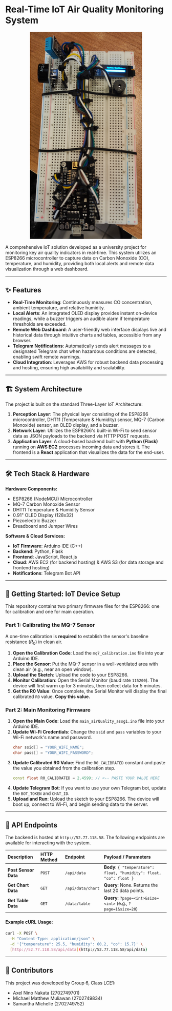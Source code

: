 # Real-Time IoT Air Quality Monitoring System

<p align="center">
  <img src="project-showcase.jpg" width="350">
</p>

A comprehensive IoT solution developed as a university project for monitoring key air quality indicators in real-time. This system utilizes an ESP8266 microcontroller to capture data on Carbon Monoxide (CO), temperature, and humidity, providing both local alerts and remote data visualization through a web dashboard.

---

## ✨ Features

-   **Real-Time Monitoring**: Continuously measures CO concentration, ambient temperature, and relative humidity.
-   **Local Alerts**: An integrated OLED display provides instant on-device readings, while a buzzer triggers an audible alarm if temperature thresholds are exceeded.
-   **Remote Web Dashboard**: A user-friendly web interface displays live and historical data through intuitive charts and tables, accessible from any browser.
-   **Telegram Notifications**: Automatically sends alert messages to a designated Telegram chat when hazardous conditions are detected, enabling swift remote warnings.
-   **Cloud Integration**: Leverages AWS for robust backend data processing and hosting, ensuring high availability and scalability.

---

## 🏗️ System Architecture

The project is built on the standard Three-Layer IoT Architecture:

1.  **Perception Layer**: The physical layer consisting of the ESP8266 microcontroller, DHT11 (Temperature & Humidity) sensor, MQ-7 (Carbon Monoxide) sensor, an OLED display, and a buzzer.
2.  **Network Layer**: Utilizes the ESP8266's built-in Wi-Fi to send sensor data as JSON payloads to the backend via HTTP POST requests.
3.  **Application Layer**: A cloud-based backend built with **Python (Flask)** running on **AWS EC2** processes incoming data and stores it. The frontend is a **React** application that visualizes the data for the end-user.

---

## 🛠️ Tech Stack & Hardware

**Hardware Components:**
-   ESP8266 (NodeMCU) Microcontroller
-   MQ-7 Carbon Monoxide Sensor
-   DHT11 Temperature & Humidity Sensor
-   0.91" OLED Display (128x32)
-   Piezoelectric Buzzer
-   Breadboard and Jumper Wires

**Software & Cloud Services:**
-   **IoT Firmware**: Arduino IDE (C++)
-   **Backend**: Python, Flask
-   **Frontend**: JavaScript, React.js
-   **Cloud**: AWS EC2 (for backend hosting) & AWS S3 (for data storage and frontend hosting)
-   **Notifications**: Telegram Bot API

---

## 🚀 Getting Started: IoT Device Setup

This repository contains two primary firmware files for the ESP8266: one for calibration and one for main operation.

### Part 1: Calibrating the MQ-7 Sensor

A one-time calibration is **required** to establish the sensor's baseline resistance ($R_0$) in clean air.

1.  **Open the Calibration Code**: Load the `mq7_calibration.ino` file into your Arduino IDE.
2.  **Place the Sensor**: Put the MQ-7 sensor in a well-ventilated area with clean air (e.g., near an open window).
3.  **Upload the Sketch**: Upload the code to your ESP8266.
4.  **Monitor Calibration**: Open the Serial Monitor (baud rate `115200`). The device will first warm up for 3 minutes, then collect data for 5 minutes.
5.  **Get the R0 Value**: Once complete, the Serial Monitor will display the final calibrated `R0` value. **Copy this value.**

### Part 2: Main Monitoring Firmware

1.  **Open the Main Code**: Load the `main_airQuality_assg1.ino` file into your Arduino IDE.
2.  **Update Wi-Fi Credentials**: Change the `ssid` and `pass` variables to your Wi-Fi network's name and password.
    ```cpp
    char ssid[] = "YOUR_WIFI_NAME";
    char pass[] = "YOUR_WIFI_PASSWORD";
    ```
3.  **Update Calibrated R0 Value**: Find the `R0_CALIBRATED` constant and paste the value you obtained from the calibration step.
    ```cpp
    const float R0_CALIBRATED = 2.4599; // <-- PASTE YOUR VALUE HERE
    ```
4.  **Update Telegram Bot**: If you want to use your own Telegram bot, update the `BOT_TOKEN` and `CHAT_ID`.
5.  **Upload and Run**: Upload the sketch to your ESP8266. The device will boot up, connect to Wi-Fi, and begin sending data to the server.

---

## 📡 API Endpoints

The backend is hosted at `http://52.77.118.58`. The following endpoints are available for interacting with the system.

| Description | HTTP Method | Endpoint | Payload / Parameters |
| :--- | :--- | :--- | :--- |
| **Post Sensor Data** | `POST` | `/api/data` | **Body**: `{ "temperature": float, "humidity": float, "co": float }` |
| **Get Chart Data** | `GET` | `/api/data/chart` | **Query**: None. Returns the last 20 data points. |
| **Get Table Data** | `GET` | `/data/table` | **Query**: `?page=<int>&size=<int>` (e.g., `?page=1&size=20`) |

#### Example cURL Usage:
```bash
curl -X POST \
  -H "Content-Type: application/json" \
  -d '{"temperature": 25.5, "humidity": 60.2, "co": 15.7}' \
  [http://52.77.118.58/api/data](http://52.77.118.58/api/data)
```

---

## 👥 Contributors

This project was developed by Group 6, Class LCE1:
- Axel Nino Nakata (2702749701)
- Michael Matthew Muliawan (2702749834)
- Samantha Michelle (2702749752)
